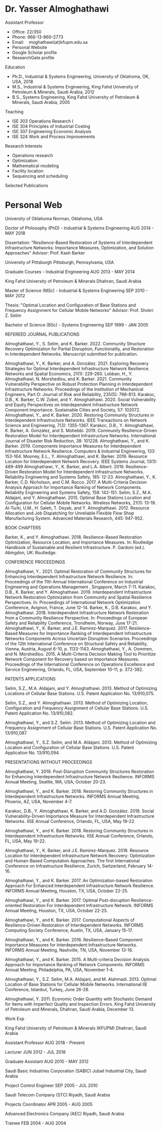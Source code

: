 #  Dr. Yasser Almoghathawi

Assistant Professor

- Office: 22/350
- Phone: 966-13-860-2773
- Email:    moghathawi(at)kfupm.edu.sa
- Personal Website
- Google Scholar profile
- ResearchGate profile

Education

- Ph.D., Industrial & Systems Engineering, University of Oklahoma, OK, USA, 2018
- M.S., Industrial & Systems Engineering, King Fahd University of Petroleum & Minerals, Saudi Arabia, 2012
- B.S., Systems Engineering, King Fahd University of Petroleum & Minerals, Saudi Arabia, 2005

Teaching

- ISE 303 Operations Research I
- ISE 304 Principles of Industrial Costing
- ISE 307 Engineering Economic Analysis
- ISE 324 Work and Process Improvements

Research Interests

- Operations research
- Optimization
- Mathematical modeling
- Facility location
- Sequencing and scheduling

Selected Publications


# Personal Web

University of Oklahoma                                                                                                            Norman, Oklahoma, USA

Doctor of Philosophy (PhD) - Industrial & Systems Engineering                                                        AUG 2014 - MAY 2018     

Dissertation: "Resilience-Based Restoration of Systems of Interdependent Infrastructure Networks: Importance Measures, Optimization,
   and Solution Approaches"
Advisor: Prof. Kash Barker
 

University of Pittsburgh                                                                                                           Pittsburgh, Pennsylvania, USA

Graduate Courses - Industrial Engineering                                                                                              AUG 2013 - MAY 2014     
 

King Fahd University of Petroleum & Minerals                                                                  Dhahran, Saudi Arabia

Master of Science (MSc) - Industrial & Systems Engineering                                                              SEP 2010 - MAY 2012

Thesis: "Optimal Location and Configuration of Base Stations and Frequency Assignment for Cellular Mobile Networks"
Advisor: Prof. Shokri Z. Selim

Bachelor of Science (BSc) - Systems Engineering                                                                                  SEP 1999 - JAN 2005                  

REFEREED JOURNAL PUBLICATIONS

Almoghathawi, Y., S. Selim, and K. Barker. 2022. Community Structure Recovery Optimization for Partial Disruption, Functionality, and Restoration in Interdependent Networks. Manuscript submitted for publication.

Almoghathawi, Y., K. Barker, and A. González. 2021. Exploring Recovery Strategies for Optimal Interdependent Infrastructure Network Resilience. Networks and Spatial Economics, 21(1): 229-260.
Lobban, H., Y. Almoghathawi, N. Morshedlou, and K. Barker. 2021. Community Vulnerability Perspective on Robust Protection Planning in Interdependent Infrastructure Networks. Proceedings of the Institution of Mechanical Engineers, Part O: Journal of Risk and Reliability, 235(5): 798-813.
Karakoc, D.B., K. Barker, C.W. Zobel, and Y. Almoghathawi. 2020. Social Vulnerability and Equity Perspectives on Interdependent Infrastructure Network Component Importance. Sustainable Cities and Society, 57: 102072.
Almoghathawi, Y., and K. Barker. 2020. Restoring Community Structures in Interdependent Infrastructure Networks. IEEE Transactions on Network Science and Engineering, 7(3): 1355-1367.
Karakoc, D.B., Y. Almoghathawi, K. Barker, A. González, and S. Mohebbi. 2019. Community Resilience-Driven Restoration Model for Interdependent Infrastructure Networks. International Journal of Disaster Risk Reduction, 38: 101228.
Almoghathawi, Y., and K. Barker. 2019. Components Importance Measures for Interdependent Infrastructure Network Resilience. Computers & Industrial Engineering, 133: 153-164.
Mooney, E.L., Y. Almoghathawi, and K. Barker. 2019. Resource Location for Interdependent Network Recovery. IEEE Systems Journal, 13(1): 489-499
Almoghathawi, Y., K. Barker, and L.A. Albert. 2019. Resilience-Driven Restoration Model for Interdependent Infrastructure Networks. Reliability Engineering and Systems Safety, 185: 12-23.
Almoghathawi, Y., K. Barker, C.D. Nicholson, and C.M. Rocco. 2017. A Multi-Criteria Decision Analysis Approach for Importance Ranking of Network Components. Reliability Engineering and Systems Safety, 158: 142-151.
Selim, S.Z., M.A. Aldajani, and Y. Almoghathawi. 2015. Optimal Base Stations Location and Configuration for Cellular Mobile Networks. Wireless Networks, 21(1): 13-19.
Al-Turki, U.M., H. Saleh, T. Deyab, and Y. Almoghathawi. 2012. Resource Allocation and Job Dispatching for Unreliable Flexible Flow Shop Manufacturing System. Advanced Materials Research, 445: 947-952.
 

BOOK CHAPTERS

Barker, K., and Y. Almoghathawi. 2018. Resilience-Based Restoration Optimization, Resource Location, and Importance Measures. In: Routledge Handbook of Sustainable and Resilient Infrastructure. P. Gardoni (ed.). Abingdon, UK: Routledge.
 

CONFERENCE PROCEEDINGS

Almoghathawi, Y.. 2021. Optimal Restoration of Community Structures for Enhancing Interdependent Infrastructure Network Resilience. In: Proceedings of the 11th Annual International Conference on Industrial Engineering and Operations Management , Singapore, March 7-11.
Karakoc, D.B., K. Barker, and Y. Almoghathawi. 2019. Interdependent Infrastructure Network Restoration Optimization from Community and Spatial Resilience Perspectives. In: Proceedings of International Network Optimization Conference, Avignon, France, June 12-14.
Barker, K., D.B. Karakoc, and Y. Almoghathawi. 2018. Interdependent Infrastructure Network Restoration from a Community Resilience Perspective. In: Proceedings of European Safety and Reliability Conference, Trondheim, Norway, June 17-21.
Almoghathawi, Y., K. Barker, and J.E. Ramirez-Marquez. 2017. Resilience-Based Measures for Importance Ranking of Interdependent Infrastructure Networks Components Across Uncertain Disruption Scenarios. Proceedings of the 12th International Conference on Structural Safety and Reliability, Vienna, Austria, August 6-10, p. 1133-1143.
Almoghathawi, Y., A. Oommen, and N. Morshedlou. 2015. A Multi-Criteria Decision Making Tool to Prioritize Network Component for Recovery based on Importance Measures. Proceedings of the International Conference on Operations Excellence and Service Engineering, Orlando, FL, USA, September 10-11, p. 372-382.
 

PATENTS APPLICATIONS

Selim, S.Z., M.A. Aldajani, and Y. Almoghathawi. 2013. Method of Optimizing Locations of Cellular Base Stations. U.S. Patent Application No. 13/910,075.

Selim, S.Z., and Y. Almoghathawi. 2013. Method of Optimizing Location, Configuration and Frequency Assignment of Cellular Base Stations. U.S. Patent Application No. 13/910,082.

Almoghathawi, Y., and S.Z. Selim. 2013. Method of Optimizing Location and Frequency Assignment of Cellular Base Stations. U.S. Patent Application No. 13/910,087.

Almoghathawi, Y., S.Z. Selim, and M.A. Aldajani. 2013. Method of Optimizing Location and Configuration of Cellular Base Stations. U.S. Patent Application No. 13/910,094.

 

PRESENTATIONS WITHOUT PROCEEDINGS

Almoghathawi, Y. 2019. Post-Disruption Community Structures Restoration for Enhancing Interdependent Infrastructure Network Resilience. INFORMS Annual Meeting, Seattle, WA, USA, October 20-23.

Almoghathawi, Y., and K. Barker. 2018. Restoring Community Structures in Interdependent Infrastructure Networks. INFORMS Annual Meeting, Phoenix, AZ, USA, November 4-7.

Karakoc, D.B., Y. Almoghathawi, K. Barker, and A.D. González. 2018. Social Vulnerability-Driven Importance Measure for Interdependent Infrastructure Networks. IISE Annual Conference, Orlando, FL, USA, May 19-22.

Almoghathawi, Y., and K. Barker. 2018. Restoring Community Structures in Interdependent Infrastructure Networks. IISE Annual Conference, Orlando, FL, USA, May 19-22.

Almoghathawi, Y., K. Barker, and J.E. Ramirez-Marquez. 2018. Resource Location for Interdependent Infrastructure Network Recovery: Optimization and Human-Based Computation Approaches. The first International Conference on Infrastructure Resilience, Zurich, Switzerland, February 14-16.

Almoghathawi, Y., and K. Barker. 2017. An Optimization-based Restoration Approach For Enhanced Interdependent Infrastructure Network Resilience. INFORMS Annual Meeting, Houston, TX, USA, October 22-25.

Almoghathawi, Y., and K. Barker. 2017. Optimal Post-disruption Resilience-oriented Restoration For Interdependent Infrastructure Network. INFORMS Annual Meeting, Houston, TX, USA, October 22-25.

Almoghathawi, Y., and K. Barker. 2017. Computational Aspects of Resilience-Driven Restoration of Interdependent Networks. INFORMS Computing Society Conference, Austin, TX, USA, January 15-17.

Almoghathawi, Y., and K. Barker. 2016. Resilience-Based Component Importance Measures for Interdependent Infrastructure Networks. INFORMS Annual Meeting, Nashville, TN, USA, November 13-16.

Almoghathawi, Y., and K. Barker. 2015. A Multi-criteria Decision Analysis Approach for Importance Ranking of Network Components. INFORMS Annual Meeting, Philadelphia, PA, USA, November 1-4.

Almoghathawi, Y., S.Z. Selim, M.A. Aldajani, and M. Alahmadi. 2013. Optimal Location of Base Stations for Cellular Mobile Networks. International IIE Conference, Istanbul, Turkey, June 26-28.

Almoghathawi, Y. 2011. Economic Order Quantity with Stochastic Demand for Items with Imperfect Quality and Inspection Errors. King Fahd University of Petroleum and Minerals, Dhahran, Saudi Arabia, December 13.



Work Exp

King Fahd University of Petroleum & Minerals (KFUPM)                                        Dhahran, Saudi Arabia

Assistant Professor                                                                                                                             AUG 2018 - Present

Lecturer                                                                                                                                                JUN 2012 - JUL 2018

Graduate Assistant                                                                                                                              AUG 2010 - MAY 2012

 

Saudi Basic Industries Corporation (SABIC)                                                                Jubail Industrial City, Saudi Arabia

Project Control Engineer                                                                                                                   SEP 2005 - JUL 2010

 

Saudi Telecom Company (STC)                                                                                       Riyadh, Saudi Arabia

Projects Coordinator                                                                                                                           APR 2005 - AUG 2005

 

Advanced Electronics Company (AEC)                                                                          Riyadh, Saudi Arabia

Trainee                                                                                                                                                   FEB 2004 - AUG 2004                              





